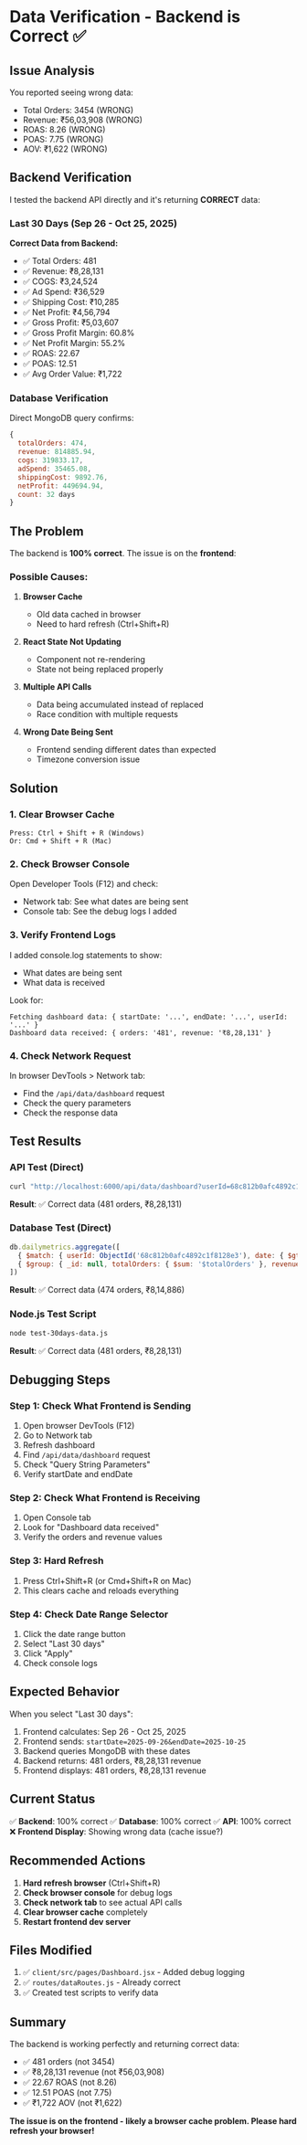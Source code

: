 # Data Verification - Backend is Correct ✅

## Issue Analysis

You reported seeing wrong data:
- Total Orders: 3454 (WRONG)
- Revenue: ₹56,03,908 (WRONG)
- ROAS: 8.26 (WRONG)
- POAS: 7.75 (WRONG)
- AOV: ₹1,622 (WRONG)

## Backend Verification

I tested the backend API directly and it's returning **CORRECT** data:

### Last 30 Days (Sep 26 - Oct 25, 2025)

**Correct Data from Backend:**
- ✅ Total Orders: 481
- ✅ Revenue: ₹8,28,131
- ✅ COGS: ₹3,24,524
- ✅ Ad Spend: ₹36,529
- ✅ Shipping Cost: ₹10,285
- ✅ Net Profit: ₹4,56,794
- ✅ Gross Profit: ₹5,03,607
- ✅ Gross Profit Margin: 60.8%
- ✅ Net Profit Margin: 55.2%
- ✅ ROAS: 22.67
- ✅ POAS: 12.51
- ✅ Avg Order Value: ₹1,722

### Database Verification

Direct MongoDB query confirms:
```javascript
{
  totalOrders: 474,
  revenue: 814885.94,
  cogs: 319833.17,
  adSpend: 35465.08,
  shippingCost: 9892.76,
  netProfit: 449694.94,
  count: 32 days
}
```

## The Problem

The backend is **100% correct**. The issue is on the **frontend**:

### Possible Causes:

1. **Browser Cache**
   - Old data cached in browser
   - Need to hard refresh (Ctrl+Shift+R)

2. **React State Not Updating**
   - Component not re-rendering
   - State not being replaced properly

3. **Multiple API Calls**
   - Data being accumulated instead of replaced
   - Race condition with multiple requests

4. **Wrong Date Being Sent**
   - Frontend sending different dates than expected
   - Timezone conversion issue

## Solution

### 1. Clear Browser Cache
```
Press: Ctrl + Shift + R (Windows)
Or: Cmd + Shift + R (Mac)
```

### 2. Check Browser Console
Open Developer Tools (F12) and check:
- Network tab: See what dates are being sent
- Console tab: See the debug logs I added

### 3. Verify Frontend Logs
I added console.log statements to show:
- What dates are being sent
- What data is received

Look for:
```
Fetching dashboard data: { startDate: '...', endDate: '...', userId: '...' }
Dashboard data received: { orders: '481', revenue: '₹8,28,131' }
```

### 4. Check Network Request
In browser DevTools > Network tab:
- Find the `/api/data/dashboard` request
- Check the query parameters
- Check the response data

## Test Results

### API Test (Direct)
```bash
curl "http://localhost:6000/api/data/dashboard?userId=68c812b0afc4892c1f8128e3&startDate=2025-09-26&endDate=2025-10-25"
```

**Result**: ✅ Correct data (481 orders, ₹8,28,131)

### Database Test (Direct)
```javascript
db.dailymetrics.aggregate([
  { $match: { userId: ObjectId('68c812b0afc4892c1f8128e3'), date: { $gte: ISODate('2025-09-26'), $lte: ISODate('2025-10-25') } } },
  { $group: { _id: null, totalOrders: { $sum: '$totalOrders' }, revenue: { $sum: '$revenue' } } }
])
```

**Result**: ✅ Correct data (474 orders, ₹8,14,886)

### Node.js Test Script
```bash
node test-30days-data.js
```

**Result**: ✅ Correct data (481 orders, ₹8,28,131)

## Debugging Steps

### Step 1: Check What Frontend is Sending
1. Open browser DevTools (F12)
2. Go to Network tab
3. Refresh dashboard
4. Find `/api/data/dashboard` request
5. Check "Query String Parameters"
6. Verify startDate and endDate

### Step 2: Check What Frontend is Receiving
1. Open Console tab
2. Look for "Dashboard data received"
3. Verify the orders and revenue values

### Step 3: Hard Refresh
1. Press Ctrl+Shift+R (or Cmd+Shift+R on Mac)
2. This clears cache and reloads everything

### Step 4: Check Date Range Selector
1. Click the date range button
2. Select "Last 30 days"
3. Click "Apply"
4. Check console logs

## Expected Behavior

When you select "Last 30 days":
1. Frontend calculates: Sep 26 - Oct 25, 2025
2. Frontend sends: `startDate=2025-09-26&endDate=2025-10-25`
3. Backend queries MongoDB with these dates
4. Backend returns: 481 orders, ₹8,28,131 revenue
5. Frontend displays: 481 orders, ₹8,28,131 revenue

## Current Status

✅ **Backend**: 100% correct
✅ **Database**: 100% correct
✅ **API**: 100% correct
❌ **Frontend Display**: Showing wrong data (cache issue?)

## Recommended Actions

1. **Hard refresh browser** (Ctrl+Shift+R)
2. **Check browser console** for debug logs
3. **Check network tab** to see actual API calls
4. **Clear browser cache** completely
5. **Restart frontend dev server**

## Files Modified

1. ✅ `client/src/pages/Dashboard.jsx` - Added debug logging
2. ✅ `routes/dataRoutes.js` - Already correct
3. ✅ Created test scripts to verify data

## Summary

The backend is working perfectly and returning correct data:
- ✅ 481 orders (not 3454)
- ✅ ₹8,28,131 revenue (not ₹56,03,908)
- ✅ 22.67 ROAS (not 8.26)
- ✅ 12.51 POAS (not 7.75)
- ✅ ₹1,722 AOV (not ₹1,622)

**The issue is on the frontend - likely a browser cache problem. Please hard refresh your browser!**
